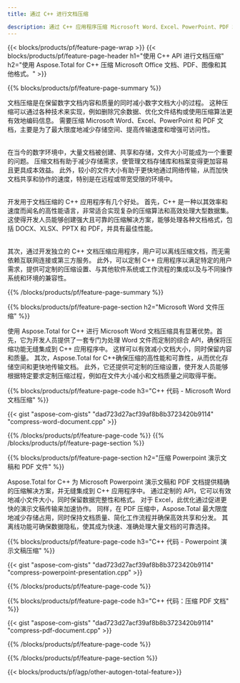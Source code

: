 ```yaml
---
title: 通过 C++ 进行文档压缩

description: 通过 C++ 应用程序压缩 Microsoft Word、Excel、PowerPoint、PDF 和图像等文档来减小大小。在线测试压缩结果。
---
```


{{< blocks/products/pf/feature-page-wrap >}}
{{< blocks/products/pf/feature-page-header h1="使用 C++ API 进行文档压缩" h2="使用 Aspose.Total for C++ 压缩 Microsoft Office 文档、PDF、图像和其他格式。" >}}

{{% blocks/products/pf/feature-page-summary %}}

文档压缩是在保留数字文档内容和质量的同时减小数字文档大小的过程。 这种压缩可以通过各种技术来实现，例如删除冗余数据、优化文件结构或使用压缩算法更有效地编码信息。 需要压缩 Microsoft Word、Excel、PowerPoint 和 PDF 文档，主要是为了最大限度地减少存储空间、提高传输速度和增强可访问性。<br /><br />

在当今的数字环境中，大量文档被创建、共享和存储，文件大小可能成为一个重要的问题。 压缩文档有助于减少存储需求，使管理文档存储库和档案变得更加容易且更具成本效益。 此外，较小的文件大小有助于更快地通过网络传输，从而加快文档共享和协作的速度，特别是在远程或带宽受限的环境中。<br /><br />

开发用于文档压缩的 C++ 应用程序有几个好处。 首先，C++ 是一种以其效率和速度而闻名的高性能语言，非常适合实现复杂的压缩算法和高效处理大型数据集。 这使得开发人员能够创建强大且可靠的压缩解决方案，能够处理各种文档格式，包括 DOCX、XLSX、PPTX 和 PDF，并具有最佳性能。<br /><br />

其次，通过开发独立的 C++ 文档压缩应用程序，用户可以离线压缩文档，而无需依赖互联网连接或第三方服务。 此外，可以定制 C++ 应用程序以满足特定的用户需求，提供可定制的压缩设置、与其他软件系统或工作流程的集成以及与不同操作系统和环境的兼容性。

{{% /blocks/products/pf/feature-page-summary  %}}

{{% blocks/products/pf/feature-page-section  h2="Microsoft Word 文件压缩" %}}

使用 Aspose.Total for C++ 进行 Microsoft Word 文档压缩具有显著优势。首先，它为开发人员提供了一套专门为处理 Word 文件而定制的综合 API，确保将压缩功能无缝集成到 C++ 应用程序中。 这样可以有效减小文档大小，同时保留内容和质量。 其次，Aspose.Total for C++确保压缩的高性能和可靠性，从而优化存储空间和更快地传输文档。 此外，它还提供可定制的压缩设置，使开发人员能够根据特定要求定制压缩过程，例如在文件大小减小和文档质量之间取得平衡。

{{% blocks/products/pf/feature-page-code h3="C++ 代码 - Microsoft Word 文档压缩" %}}

{{< gist "aspose-com-gists" "dad723d27acf39af8b8b3723420b9114" "compress-word-document.cpp" >}}

{{% /blocks/products/pf/feature-page-code  %}}
{{% /blocks/products/pf/feature-page-section %}}

{{% blocks/products/pf/feature-page-section  h2="压缩 Powerpoint 演示文稿和 PDF 文件" %}}

Aspose.Total for C++ 为 Microsoft Powerpoint 演示文稿和 PDF 文档提供精确的压缩解决方案，并无缝集成到 C++ 应用程序中。 通过定制的 API，它可以有效地减小文件大小，同时保留数据完整性和格式。 对于 Excel，此优化通过促进更快的演示文稿传输来加速协作。 同样，在 PDF 压缩中，Aspose.Total 最大限度地减少存储占用，同时保持文档质量、简化工作流程并确保高效共享和分发。 其离线功能可确保数据隐私，使其成为快速、准确处理大量文档的可靠选择。 

{{% blocks/products/pf/feature-page-code h3="C++ 代码 - Powerpoint 演示文稿压缩" %}}

{{< gist "aspose-com-gists" "dad723d27acf39af8b8b3723420b9114" "compress-powerpoint-presentation.cpp" >}}

{{% /blocks/products/pf/feature-page-code  %}}

{{% blocks/products/pf/feature-page-code h3="C++ 代码：压缩 PDF 文档" %}}

{{< gist "aspose-com-gists" "dad723d27acf39af8b8b3723420b9114" "compress-pdf-document.cpp" >}}

{{% /blocks/products/pf/feature-page-code  %}}

{{% /blocks/products/pf/feature-page-section %}}

{{< blocks/products/pf/agp/other-autogen-total-feature>}}